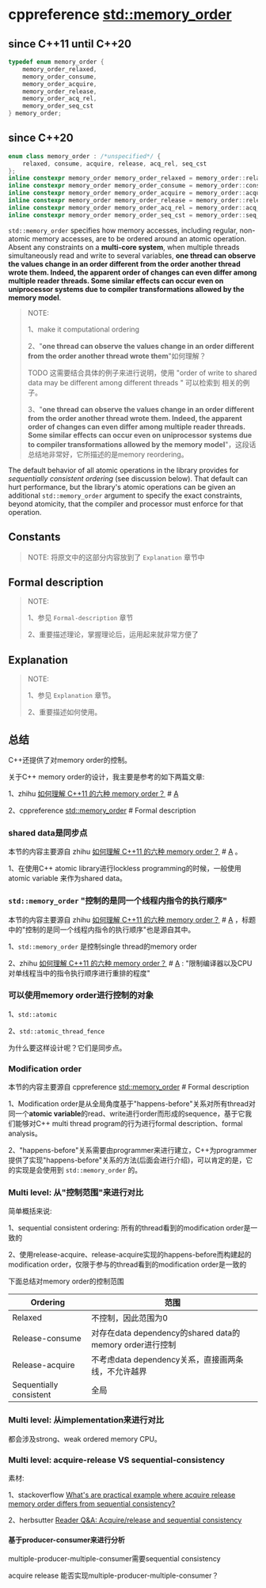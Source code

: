 # cppreference [std::memory_order](https://en.cppreference.com/w/cpp/atomic/memory_order)





## since C++11 until C++20

```C++
typedef enum memory_order {
    memory_order_relaxed,
    memory_order_consume,
    memory_order_acquire,
    memory_order_release,
    memory_order_acq_rel,
    memory_order_seq_cst
} memory_order;
```

## since C++20

```c++
enum class memory_order : /*unspecified*/ {
    relaxed, consume, acquire, release, acq_rel, seq_cst
};
inline constexpr memory_order memory_order_relaxed = memory_order::relaxed;
inline constexpr memory_order memory_order_consume = memory_order::consume;
inline constexpr memory_order memory_order_acquire = memory_order::acquire;
inline constexpr memory_order memory_order_release = memory_order::release;
inline constexpr memory_order memory_order_acq_rel = memory_order::acq_rel;
inline constexpr memory_order memory_order_seq_cst = memory_order::seq_cst;
```



`std::memory_order` specifies how memory accesses, including regular, non-atomic memory accesses, are to be ordered around an atomic operation. Absent any constraints on a **multi-core system**, when multiple threads simultaneously read and write to several variables, **one thread can observe the values change in an order different from the order another thread wrote them. Indeed, the apparent order of changes can even differ among multiple reader threads. Some similar effects can occur even on uniprocessor systems due to compiler transformations allowed by the memory model**.

> NOTE: 
>
> 1、make it computational ordering
>
> 2、"**one thread can observe the values change in an order different from the order another thread wrote them**"如何理解？
>
> TODO 这需要结合具体的例子来进行说明，使用 "order of write to shared data may be different among different threads " 可以检索到 相关的例子。
>
> 3、"**one thread can observe the values change in an order different from the order another thread wrote them. Indeed, the apparent order of changes can even differ among multiple reader threads. Some similar effects can occur even on uniprocessor systems due to compiler transformations allowed by the memory model**"，这段话总结地非常好，它所描述的是memory reordering。

The default behavior of all atomic operations in the library provides for *sequentially consistent ordering* (see discussion below). That default can hurt performance, but the library's atomic operations can be given an additional `std::memory_order` argument to specify the exact constraints, beyond atomicity, that the compiler and processor must enforce for that operation.

## Constants

> NOTE: 将原文中的这部分内容放到了 `Explanation` 章节中

## Formal description

> NOTE: 
>
> 1、参见 `Formal-description` 章节
>
> 2、重要描述理论，掌握理论后，运用起来就非常方便了

## Explanation

> NOTE: 
>
> 1、参见 `Explanation` 章节。
>
> 2、重要描述如何使用。





## 总结

C++还提供了对memory order的控制。

关于C++ memory order的设计，我主要是参考的如下两篇文章:

1、zhihu [如何理解 C++11 的六种 memory order？](https://www.zhihu.com/question/24301047) # [A](https://www.zhihu.com/question/24301047/answer/1193956492)

2、cppreference [std::memory_order](https://en.cppreference.com/w/cpp/atomic/memory_order) # Formal description

### shared data是同步点

本节的内容主要源自 zhihu [如何理解 C++11 的六种 memory order？](https://www.zhihu.com/question/24301047) # [A](https://www.zhihu.com/question/24301047/answer/1193956492) 。

1、在使用C++ atomic library进行lockless programming的时候，一般使用 atomic variable 来作为shared data。

### `std::memory_order` "控制的是同一个线程内指令的执行顺序"

本节的内容主要源自 zhihu [如何理解 C++11 的六种 memory order？](https://www.zhihu.com/question/24301047) # [A](https://www.zhihu.com/question/24301047/answer/1193956492) ，标题中的"控制的是同一个线程内指令的执行顺序"也是源自其中。

1、`std::memory_order` 是控制single thread的memory order

2、zhihu [如何理解 C++11 的六种 memory order？](https://www.zhihu.com/question/24301047) # [A](https://www.zhihu.com/question/24301047/answer/1193956492) : "限制编译器以及CPU对单线程当中的指令执行顺序进行重排的程度"



### 可以使用memory order进行控制的对象

1、`std::atomic`

2、`std::atomic_thread_fence`

为什么要这样设计呢？它们是同步点。

### Modification order

本节的内容主要源自 cppreference [std::memory_order](https://en.cppreference.com/w/cpp/atomic/memory_order) # Formal description

1、Modification order是从全局角度基于"happens-before"关系对所有thread对同一个**atomic variable**的read、write进行order而形成的sequence，基于它我们能够对C++ multi thread program的行为进行formal description、formal analysis。

2、"happens-before"关系需要由programmer来进行建立，C++为programmer提供了实现"happens-before"关系的方法(后面会进行介绍)，可以肯定的是，它的实现是会使用到 `std::memory_order` 的。



### Multi level: 从"控制范围"来进行对比

简单概括来说:

1、sequential consistent ordering: 所有的thread看到的modification order是一致的

2、使用release-acquire、release-acquire实现的happens-before而构建起的modification order，仅限于参与的thread看到的modification order是一致的

下面总结对memory order的控制范围

| Ordering                | 范围                                                     |
| ----------------------- | -------------------------------------------------------- |
| Relaxed                 | 不控制，因此范围为0                                      |
| Release-consume         | 对存在data dependency的shared data的memory order进行控制 |
| Release-acquire         | 不考虑data dependency关系，直接画两条线，不允许越界      |
| Sequentially consistent | 全局                                                     |



### Multi level: 从implementation来进行对比

都会涉及strong、weak ordered memory CPU。



### Multi level: acquire-release VS sequential-consistency

素材: 

1、stackoverflow [What's are practical example where acquire release memory order differs from sequential consistency?](https://stackoverflow.com/questions/41858540/whats-are-practical-example-where-acquire-release-memory-order-differs-from-seq)

2、herbsutter [Reader Q&A: Acquire/release and sequential consistency](https://herbsutter.com/2013/10/28/reader-qa-acquirerelease-and-sequential-consistency/)



#### 基于producer-consumer来进行分析

multiple-producer-multiple-consumer需要sequential consistency

acquire release 能否实现multiple-producer-multiple-consumer？








